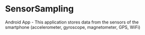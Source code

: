 SensorSampling
==============

Android App - This application stores data from the sensors of the smartphone (accelerometer, gyroscope, magnetometer, GPS, WiFi)
